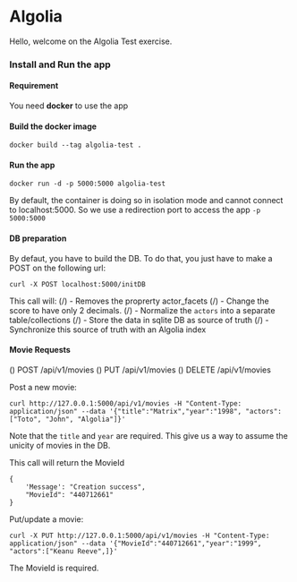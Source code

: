 # **Algolia**

Hello, welcome on the Algolia Test exercise.


### Install and Run the app

#### Requirement
You need **docker** to use the app

#### Build the docker image
`docker build --tag algolia-test .`

#### Run the app
`docker run -d -p 5000:5000 algolia-test`

By default, the container is doing so in isolation mode and cannot connect to localhost:5000.
So we use a redirection port to access the app `-p 5000:5000`

#### DB preparation

By defaut, you have to build the DB.
To do that, you just have to make a POST on the following url:
```
curl -X POST localhost:5000/initDB
```

This call will:
(/) - Removes the proprerty actor_facets
(/) - Change the score to have only 2 decimals.
(/) - Normalize the `actors` into a separate table/collections
(/) - Store the data in sqlite DB as source of truth
(/) - Synchronize this source of truth with an Algolia index


#### Movie Requests

() POST /api/v1/movies
() PUT /api/v1/movies
() DELETE /api/v1/movies


Post a new movie:
```
curl http://127.0.0.1:5000/api/v1/movies -H "Content-Type: application/json" --data '{"title":"Matrix","year":"1998", "actors":["Toto", "John", "Algolia"]}'
```
Note that the `title` and `year` are required. This give us a way to assume the unicity of movies in the DB.


This call will return the MovieId
```
{
    'Message': "Creation success",
    "MovieId": "440712661"
}
```



Put/update a movie:
```
curl -X PUT http://127.0.0.1:5000/api/v1/movies -H "Content-Type: application/json" --data '{"MovieId":"440712661","year":"1999", "actors":["Keanu Reeve",]}'
```

The MovieId is required.


